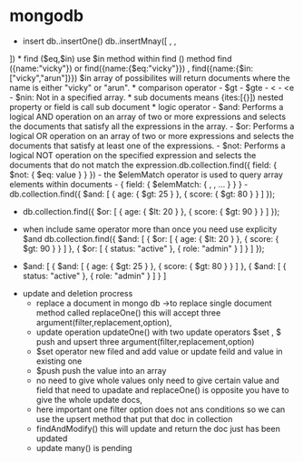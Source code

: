 # mongodb
* insert
db.<collectionName>.insertOne()
db.<collectionName>.insertMnay([
<document1>,
<document2>,
<document3>
])
* find ($eq,$in)
use $in method  within find () method find ({name:"vicky"}) or find({name:{$eq:"vicky"}}) , find({name:{$in:["vicky","arun"]}}) $in array of possibilites will return documents where the name is either "vicky" or "arun".
* comparison operator
  - $gt
  - $gte
  - &lt
  - &lte
  - $nin: Not in a specified array.
* sub documents means {ites:[{}]) nested property or field is call sub document
* logic operator
  - $and: Performs a logical AND operation on an array of two or more expressions and selects the documents that satisfy all the expressions in the array.
  - $or: Performs a logical OR operation on an array of two or more expressions and selects the documents that satisfy at least one of the expressions.
  - $not: Performs a logical NOT operation on the specified expression and selects the documents that do not match the expression.db.collection.find({
  field: { $not: { $eq: value } }
})
- the $elemMatch operator is used to query array elements within documents
- { field: { $elemMatch: { <query1>, <query2>, ... } } }
- db.collection.find({
    $and: [
        { age: { $gt: 25 } },
        { score: { $gt: 80 } }
    ]
});

- db.collection.find({
    $or: [
        { age: { $lt: 20 } },
        { score: { $gt: 90 } }
    ]
});
  
- when include same operator more than once you need use explicity $and db.collection.find({
    $and: [
        {
            $or: [
                { age: { $lt: 20 } },
                { score: { $gt: 90 } }
            ]
        },
        {
            $or: [
                { status: "active" },
                { role: "admin" }
            ]
        }
    ]
});
-   $and: [
        {
            $and: [
                { age: { $gt: 25 } },
                { score: { $gt: 80 } }
            ]
        },
        {
            $and: [
                { status: "active" },
                { role: "admin" }
            ]
        }
    ]
* update and deletion procress
  - replace a document in mongo db ->to replace single document method called replaceOne() this will accept three argument(filter,replacement,option),
  - update operation  updateOne() with two update operators $set , $ push and upsert three argument(filter,replacement,option)
  - $set operator  new filed and add value or update feild and value in existing one
  - $push push the value into an array
  - no need to give whole values only need to give certain value and field that need to upadate and replaceOne() is opposite you have to give the whole update docs,
  - here important one filter option does not ans conditions so we can use the upsert method that put that doc in collection
  - findAndModify() this will update and return the doc just has been updated
  - update many() is pending

